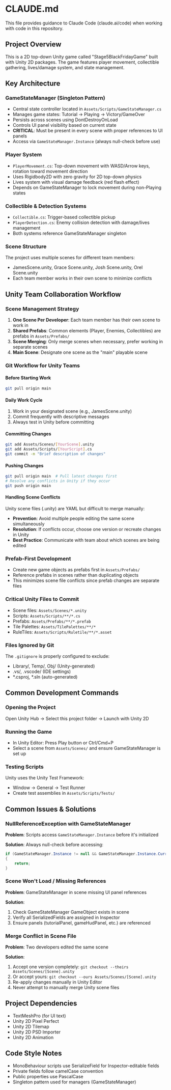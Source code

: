 # CLAUDE.md

This file provides guidance to Claude Code (claude.ai/code) when working with code in this repository.

## Project Overview

This is a 2D top-down Unity game called "Stage5BlackFridayGame" built with Unity 2D packages. The game features player movement, collectible gathering, lives/damage system, and state management.

## Key Architecture

### GameStateManager (Singleton Pattern)
- Central state controller located in `Assets/Scripts/GameStateManager.cs`
- Manages game states: Tutorial → Playing → Victory/GameOver
- Persists across scenes using DontDestroyOnLoad
- Controls UI panel visibility based on current state
- **CRITICAL**: Must be present in every scene with proper references to UI panels
- Access via `GameStateManager.Instance` (always null-check before use)

### Player System
- `PlayerMovement.cs`: Top-down movement with WASD/Arrow keys, rotation toward movement direction
- Uses Rigidbody2D with zero gravity for 2D top-down physics
- Lives system with visual damage feedback (red flash effect)
- Depends on GameStateManager to lock movement during non-Playing states

### Collectible & Detection Systems
- `Collectible.cs`: Trigger-based collectible pickup
- `PlayerDetection.cs`: Enemy collision detection with damage/lives management
- Both systems reference GameStateManager singleton

### Scene Structure
The project uses multiple scenes for different team members:
- JamesScene.unity, Grace Scene.unity, Josh Scene.unity, Orel Scene.unity
- Each team member works in their own scene to minimize conflicts

## Unity Team Collaboration Workflow

### Scene Management Strategy
1. **One Scene Per Developer**: Each team member has their own scene to work in
2. **Shared Prefabs**: Common elements (Player, Enemies, Collectibles) are prefabs in `Assets/Prefabs/`
3. **Scene Merging**: Only merge scenes when necessary, prefer working in separate scenes
4. **Main Scene**: Designate one scene as the "main" playable scene

### Git Workflow for Unity Teams

#### Before Starting Work
```bash
git pull origin main
```

#### Daily Work Cycle
1. Work in your designated scene (e.g., JamesScene.unity)
2. Commit frequently with descriptive messages
3. Always test in Unity before committing

#### Committing Changes
```bash
git add Assets/Scenes/[YourScene].unity
git add Assets/Scripts/[YourScript].cs
git commit -m "Brief description of changes"
```

#### Pushing Changes
```bash
git pull origin main  # Pull latest changes first
# Resolve any conflicts in Unity if they occur
git push origin main
```

#### Handling Scene Conflicts
Unity scene files (.unity) are YAML but difficult to merge manually:
- **Prevention**: Avoid multiple people editing the same scene simultaneously
- **Resolution**: If conflicts occur, choose one version or recreate changes in Unity
- **Best Practice**: Communicate with team about which scenes are being edited

### Prefab-First Development
- Create new game objects as prefabs first in `Assets/Prefabs/`
- Reference prefabs in scenes rather than duplicating objects
- This minimizes scene file conflicts since prefab changes are separate files

### Critical Unity Files to Commit
- Scene files: `Assets/Scenes/*.unity`
- Scripts: `Assets/Scripts/**/*.cs`
- Prefabs: `Assets/Prefabs/**/*.prefab`
- Tile Palettes: `Assets/TilePalettes/**/*`
- RuleTiles: `Assets/Scripts/Ruletile/**/*.asset`

### Files Ignored by Git
The `.gitignore` is properly configured to exclude:
- Library/, Temp/, Obj/ (Unity-generated)
- .vs/, .vscode/ (IDE settings)
- *.csproj, *.sln (auto-generated)

## Common Development Commands

### Opening the Project
Open Unity Hub → Select this project folder → Launch with Unity 2D

### Running the Game
- In Unity Editor: Press Play button or Ctrl/Cmd+P
- Select a scene from `Assets/Scenes/` and ensure GameStateManager is set up

### Testing Scripts
Unity uses the Unity Test Framework:
- Window → General → Test Runner
- Create test assemblies in `Assets/Scripts/Tests/`

## Common Issues & Solutions

### NullReferenceException with GameStateManager
**Problem**: Scripts access `GameStateManager.Instance` before it's initialized

**Solution**: Always null-check before accessing:
```csharp
if (GameStateManager.Instance != null && GameStateManager.Instance.CurrentState != GameState.Playing)
{
    return;
}
```

### Scene Won't Load / Missing References
**Problem**: GameStateManager in scene missing UI panel references

**Solution**:
1. Check GameStateManager GameObject exists in scene
2. Verify all SerializedFields are assigned in Inspector
3. Ensure panels (tutorialPanel, gameHudPanel, etc.) are referenced

### Merge Conflict in Scene File
**Problem**: Two developers edited the same scene

**Solution**:
1. Accept one version completely: `git checkout --theirs Assets/Scenes/[Scene].unity`
2. Or accept yours: `git checkout --ours Assets/Scenes/[Scene].unity`
3. Re-apply changes manually in Unity Editor
4. Never attempt to manually merge Unity scene files

## Project Dependencies
- TextMeshPro (for UI text)
- Unity 2D Pixel Perfect
- Unity 2D Tilemap
- Unity 2D PSD Importer
- Unity 2D Animation

## Code Style Notes
- MonoBehaviour scripts use SerializeField for Inspector-editable fields
- Private fields follow camelCase convention
- Public properties use PascalCase
- Singleton pattern used for managers (GameStateManager)
